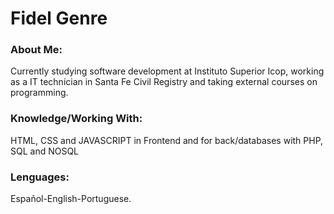 <html>		

 <tittle> 
 <h1>
	 Fidel Genre
 </h1> 
 </tittle> 

<h3>
About Me:
</h3>

<body>
	
<p>
Currently studying software development at Instituto Superior Icop, working as a IT technician in Santa Fe Civil Registry and taking external courses on programming.
</p>

<h3>
Knowledge/Working With:
</h3>

<P>	
HTML, CSS and JAVASCRIPT in Frontend and for back/databases with PHP, SQL and NOSQL
</P>

<h3>
Lenguages:
</h3>

<P>
Español-English-Portuguese.
</p>

</body>
</html>

